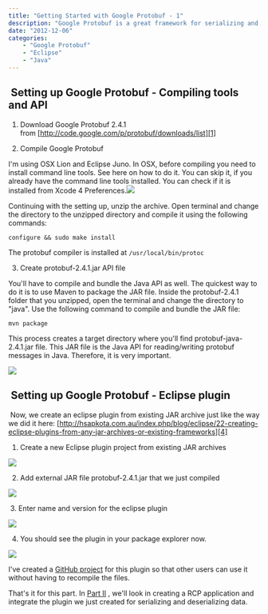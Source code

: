 ```yaml
---
title: "Getting Started with Google Protobuf - 1"
description: "Google Protobuf is a great framework for serializing and deserializing data for your applications. In this series of article, we'll look into setting up Google Protobuf as an Eclipse Plugin and later integrate protobuf in your RCP applications."
date: "2012-12-06"
categories:
    - "Google Protobuf"
    - "Eclipse"
    - "Java"
---
```


##  Setting up Google Protobuf - Compiling tools and API ##


 1. Download Google Protobuf 2.4.1 from [http://code.google.com/p/protobuf/downloads/list][1]


 2. Compile Google Protobuf


I'm using OSX Lion and Eclipse Juno. In OSX, before compiling you need to install command line tools. See here on how to do it. You can skip it, if you already have the command line tools installed. You can check if it is installed from Xcode 4 Preferences.![][2]


Continuing with the setting up, unzip the archive. Open terminal and change the directory to the unzipped directory and compile it using the following commands:


`configure && sudo make install`


The protobuf compiler is installed at `/usr/local/bin/protoc`


 3. Create protobuf-2.4.1.jar API file


You'll have to compile and bundle the Java API as well. The quickest way to do it is to use Maven to package the JAR file. Inside the protobuf-2.4.1 folder that you unzipped, open the terminal and change the directory to "java". Use the following command to compile and bundle the JAR file:


`mvn package`


This process creates a target directory where you'll find protobuf-java-2.4.1.jar file. This JAR file is the Java API for reading/writing protobuf messages in Java. Therefore, it is very important.


![][3]


##  Setting up Google Protobuf - Eclipse plugin ##


 Now, we create an eclipse plugin from existing JAR archive just like the way we did it here: [http://hsapkota.com.au/index.php/blog/eclipse/22-creating-eclipse-plugins-from-any-jar-archives-or-existing-frameworks][4]


 1. Create a new Eclipse plugin project from existing JAR archives


![][5]


 2. Add external JAR file protobuf-2.4.1.jar that we just compiled


![][6]


 3. Enter name and version for the eclipse plugin


![][7]


 4. You should see the plugin in your package explorer now.


![][8]


I've created a [GitHub project][9]  for this plugin so that other users can use it without having to recompile the files.


That's it for this part. In [Part II][10] , we'll look in creating a RCP application and integrate the plugin we just created for serializing and deserializing data.


  [1]: http://code.google.com/p/protobuf/downloads/list
  [2]: images/23-img-005.png
  [3]: images/23-img-006.png
  [4]: index.php/blog/eclipse/22-creating-eclipse-plugins-from-any-jar-archives-or-existing-frameworks
  [5]: images/img001.png
  [6]: images/23-img-002.png
  [7]: images/23-img-001.png
  [8]: images/23-img-004.png
  [9]: https://github.com/hemantasapkota/google-protobuf-2.4.1
  [10]: index.php/blog/eclipse/25-getting-started-with-google-protobuf-in-eclipse-rcp-part-ii
